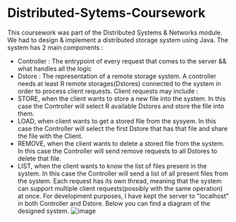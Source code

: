 # Distributed-Sytems-Coursework
This coursework was part of the Distributed Systems & Networks module.
We had to design & implement a distributed storage system using Java. The system has 2 main components : 
  - Controller : The entrypoint of every request that comes to the server && what handles all the logic
  - Dstore : The representation of a remote storage system.
A controller needs at least R remote storages(Dstores) connected to the system in order to process client requests.
Client requests may include : 
 - STORE, when the client wants to store a new file into the system. In this case the Controller will select R available Dstores and store the file into them.
 - LOAD, when client wants to get a stored file from the sysyem. In this case the Controller will select the first Dstore that has that file and share the file with the Client.
 - REMOVE, when the client wants to delete a stored file from the system. In this case the Controller will send remove requests to all Dstores to delete that file.
 - LIST, when the client wants to know the list of files present in the system. In this case the Controller will send a list of all present files from the system.
Each request has its own thread, meaning that the system can support multiple client requests(possibly with the same operation) at once.
For development purposes, I have kept the server to "localhost" in both Controller and Dstore.
Below you can find a diagram of the designed system.
![image](https://user-images.githubusercontent.com/31124236/120066517-ca6cde00-c06e-11eb-8993-4514aea641ae.png)
